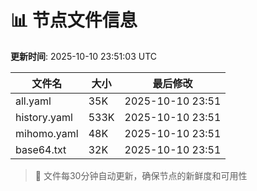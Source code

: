 # 📊 节点文件信息

**更新时间**: 2025-10-10 23:51:03 UTC

| 文件名 | 大小 | 最后修改 |
|--------|------|----------|
| all.yaml | 35K | 2025-10-10 23:51 |
| history.yaml | 533K | 2025-10-10 23:51 |
| mihomo.yaml | 48K | 2025-10-10 23:51 |
| base64.txt | 32K | 2025-10-10 23:51 |

> 🔄 文件每30分钟自动更新，确保节点的新鲜度和可用性
